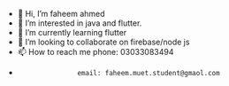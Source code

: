 - 👋 Hi, I’m faheem ahmed
- 👀 I’m interested in java and flutter.
- 🌱 I’m currently learning flutter
- 💞️ I’m looking to collaborate on firebase/node js
- 📫 How to reach me phone: 03033083494
-                    email: faheem.muet.student@gmaol.com

<!---
fahim-Uni/fahim-Uni is a ✨ special ✨ repository because its `README.md` (this file) appears on your GitHub profile.
You can click the Preview link to take a look at your changes.
--->
